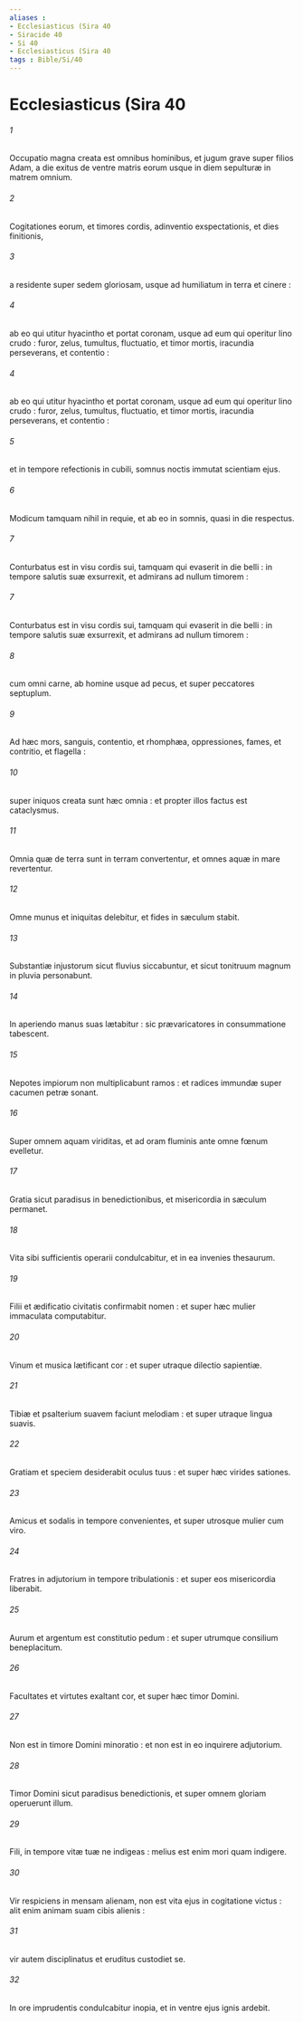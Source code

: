 ```yaml
---
aliases : 
- Ecclesiasticus (Sira 40
- Siracide 40
- Si 40
- Ecclesiasticus (Sira 40
tags : Bible/Si/40
---
```


# Ecclesiasticus (Sira 40

###### 1
Occupatio magna creata est omnibus hominibus, et jugum grave super filios Adam, a die exitus de ventre matris eorum usque in diem sepulturæ in matrem omnium.
###### 2
Cogitationes eorum, et timores cordis, adinventio exspectationis, et dies finitionis,
###### 3
a residente super sedem gloriosam, usque ad humiliatum in terra et cinere :
###### 4
ab eo qui utitur hyacintho et portat coronam, usque ad eum qui operitur lino crudo : furor, zelus, tumultus, fluctuatio, et timor mortis, iracundia perseverans, et contentio :
###### 4
ab eo qui utitur hyacintho et portat coronam, usque ad eum qui operitur lino crudo : furor, zelus, tumultus, fluctuatio, et timor mortis, iracundia perseverans, et contentio :
###### 5
et in tempore refectionis in cubili, somnus noctis immutat scientiam ejus.
###### 6
Modicum tamquam nihil in requie, et ab eo in somnis, quasi in die respectus.
###### 7
Conturbatus est in visu cordis sui, tamquam qui evaserit in die belli : in tempore salutis suæ exsurrexit, et admirans ad nullum timorem :
###### 7
Conturbatus est in visu cordis sui, tamquam qui evaserit in die belli : in tempore salutis suæ exsurrexit, et admirans ad nullum timorem :
###### 8
cum omni carne, ab homine usque ad pecus, et super peccatores septuplum.
###### 9
Ad hæc mors, sanguis, contentio, et rhomphæa, oppressiones, fames, et contritio, et flagella :
###### 10
super iniquos creata sunt hæc omnia : et propter illos factus est cataclysmus.
###### 11
Omnia quæ de terra sunt in terram convertentur, et omnes aquæ in mare revertentur.
###### 12
Omne munus et iniquitas delebitur, et fides in sæculum stabit.
###### 13
Substantiæ injustorum sicut fluvius siccabuntur, et sicut tonitruum magnum in pluvia personabunt.
###### 14
In aperiendo manus suas lætabitur : sic prævaricatores in consummatione tabescent.
###### 15
Nepotes impiorum non multiplicabunt ramos : et radices immundæ super cacumen petræ sonant.
###### 16
Super omnem aquam viriditas, et ad oram fluminis ante omne fœnum evelletur.
###### 17
Gratia sicut paradisus in benedictionibus, et misericordia in sæculum permanet.
###### 18
Vita sibi sufficientis operarii condulcabitur, et in ea invenies thesaurum.
###### 19
Filii et ædificatio civitatis confirmabit nomen : et super hæc mulier immaculata computabitur.
###### 20
Vinum et musica lætificant cor : et super utraque dilectio sapientiæ.
###### 21
Tibiæ et psalterium suavem faciunt melodiam : et super utraque lingua suavis.
###### 22
Gratiam et speciem desiderabit oculus tuus : et super hæc virides sationes.
###### 23
Amicus et sodalis in tempore convenientes, et super utrosque mulier cum viro.
###### 24
Fratres in adjutorium in tempore tribulationis : et super eos misericordia liberabit.
###### 25
Aurum et argentum est constitutio pedum : et super utrumque consilium beneplacitum.
###### 26
Facultates et virtutes exaltant cor, et super hæc timor Domini.
###### 27
Non est in timore Domini minoratio : et non est in eo inquirere adjutorium.
###### 28
Timor Domini sicut paradisus benedictionis, et super omnem gloriam operuerunt illum.
###### 29
Fili, in tempore vitæ tuæ ne indigeas : melius est enim mori quam indigere.
###### 30
Vir respiciens in mensam alienam, non est vita ejus in cogitatione victus : alit enim animam suam cibis alienis :
###### 31
vir autem disciplinatus et eruditus custodiet se.
###### 32
In ore imprudentis condulcabitur inopia, et in ventre ejus ignis ardebit.

